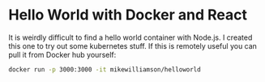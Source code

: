 # Hello World with Docker and React

It is weirdly difficult to find a hello world container with Node.js. I created
this one to try out some kubernetes stuff. If this is remotely useful you can
pull it from Docker hub yourself:

```sh
docker run -p 3000:3000 -it mikewilliamson/helloworld
```

